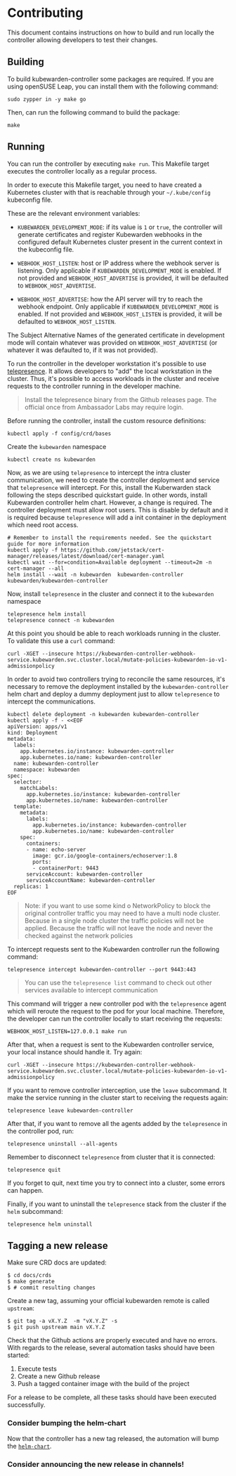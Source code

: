 # Contributing

This document contains instructions on how to build and run locally the controller
allowing developers to test their changes.

## Building

To build kubewarden-controller some packages are required. If you are using
openSUSE Leap, you can install them with the following command:

```
sudo zypper in -y make go
```

Then, can run the following command to build the package:

```
make
```

## Running

You can run the controller by executing `make run`. This Makefile
target executes the controller locally as a regular process.

In order to execute this Makefile target, you need to have created a Kubernetes
cluster with that is reachable through your `~/.kube/config` kubeconfig file.

These are the relevant environment variables:

- `KUBEWARDEN_DEVELOPMENT_MODE`: if its value is `1` or `true`, the
  controller will generate certificates and register Kubewarden
  webhooks in the configured default Kubernetes cluster present in the
  current context in the kubeconfig file.

- `WEBHOOK_HOST_LISTEN`: host or IP address where the webhook server
  is listening. Only applicable if `KUBEWARDEN_DEVELOPMENT_MODE` is
  enabled. If not provided and `WEBHOOK_HOST_ADVERTISE` is provided,
  it will be defaulted to `WEBHOOK_HOST_ADVERTISE`.

- `WEBHOOK_HOST_ADVERTISE`: how the API server will try to reach the
  webhook endpoint. Only applicable if `KUBEWARDEN_DEVELOPMENT_MODE` is
  enabled. If not provided and `WEBHOOK_HOST_LISTEN` is provided,
  it will be defaulted to `WEBHOOK_HOST_LISTEN`.

The Subject Alternative Names of the generated certificate in development mode
will contain whatever was provided on `WEBHOOK_HOST_ADVERTISE` (or whatever it
was defaulted to, if it was not provided).

To run the controller in the developer workstation it's possible to use
[telepresence](https://github.com/telepresenceio/telepresence). It allows
developers to "add" the local workstation in the cluster. Thus, it's possible
to access workloads in the cluster and receive requests to the controller running
in the developer machine.  

> Install the telepresence binary from the Github releases page. The official 
> once from Ambassador Labs may require login. 

Before running the controller, install the custom resource definitions:

```console
kubectl apply -f config/crd/bases
```

Create the `kubewarden` namespace

```console
kubectl create ns kubewarden
```

Now, as we are using `telepresence` to intercept the intra cluster
communication, we need to create the controller deployment and service that
`telepresence` will intercept. For this, install the Kuberwarden stack
following the steps described quickstart guide. In other words, install
Kubewarden controller helm chart. However, a change is required. The controller
deployment must allow root users. This is disable by default and it is required
because `telepresence` will add a init container in the deployment which need
root access.

```console
# Remember to install the requirements needed. See the quickstart guide for more information
kubectl apply -f https://github.com/jetstack/cert-manager/releases/latest/download/cert-manager.yaml
kubectl wait --for=condition=Available deployment --timeout=2m -n cert-manager --all
helm install --wait -n kubewarden  kubewarden-controller kubewarden/kubewarden-controller
```



Now, install `telepresence` in the cluster and connect it to the `kubewarden` namespace

```console
telepresence helm install
telepresence connect -n kubewarden
```

At this point you should be able to reach workloads running in the cluster. To validate
this use a `curl` command:

```console
curl -XGET --insecure https://kubewarden-controller-webhook-service.kubewarden.svc.cluster.local/mutate-policies-kubewarden-io-v1-admissionpolicy
```

In order to avoid two controllers trying to reconcile the same resources, it's necessary to
remove the deployment installed by the `kubewarden-controller` helm chart and deploy a dummy
deployment just to allow `telepresence` to intercept the communications.

```console
kubectl delete deployment -n kubewarden kubewarden-controller
kubectl apply -f - <<EOF
apiVersion: apps/v1
kind: Deployment
metadata:
  labels:
    app.kubernetes.io/instance: kubewarden-controller
    app.kubernetes.io/name: kubewarden-controller
  name: kubewarden-controller
  namespace: kubewarden
spec:
  selector:
    matchLabels:
      app.kubernetes.io/instance: kubewarden-controller
      app.kubernetes.io/name: kubewarden-controller
  template:
    metadata:
      labels:
        app.kubernetes.io/instance: kubewarden-controller
        app.kubernetes.io/name: kubewarden-controller
    spec:
      containers:
      - name: echo-server
        image: gcr.io/google-containers/echoserver:1.8
        ports:
        - containerPort: 9443
      serviceAccount: kubewarden-controller
      serviceAccountName: kubewarden-controller
  replicas: 1
EOF
```

> Note: if you want to use some kind o NetworkPolicy to block the original controller traffic
> you may need to have a multi node cluster. Because in a single node cluster the traffic 
> policies will not be applied. Because the traffic will not leave the node and never the
> checked against the network policies

To intercept requests sent to the Kubewarden controller run the following command:

```console
telepresence intercept kubewarden-controller --port 9443:443
```

> You can use the `telepresence list` command to check out other services available to
> intercept communication

This command will trigger a new controller pod with the `telepresence` agent which
will reroute the request to the pod for your local machine. Therefore, the developer
can run the controller locally to start receiving the requests:

```console
WEBHOOK_HOST_LISTEN=127.0.0.1 make run
```

After that, when a request is sent to the Kubewarden controller service, your
local instance should handle it. Try again:


```console
curl -XGET --insecure https://kubewarden-controller-webhook-service.kubewarden.svc.cluster.local/mutate-policies-kubewarden-io-v1-admissionpolicy
```

If you want to remove controller interception, use the `leave` subcommand. It make
the service running in the cluster start to receiving the requests again:

```console
telepresence leave kubewarden-controller
```

After that, if you want to remove all the agents added by the `telepresence` in
the controller pod, run:

```console
telepresence uninstall --all-agents
```

Remember to disconnect `telepresence` from cluster that it is connected:

```console
telepresence quit
```

If you forget to quit, next time you try to connect into a cluster, some errors
can happen. 

Finally, if you want to uninstall the `telepresence` stack from the cluster if
the `helm` subcommand:

```console
telepresence helm uninstall
```

## Tagging a new release

Make sure CRD docs are updated:

```console
$ cd docs/crds
$ make generate
$ # commit resulting changes
```

Create a new tag, assuming your official kubewarden remote is called `upstream`:

```console
$ git tag -a vX.Y.Z  -m "vX.Y.Z" -s
$ git push upstream main vX.Y.Z
```

Check that the Github actions are properly executed and have no
errors. With regards to the release, several automation tasks should
have been started:

1. Execute tests
1. Create a new Github release
1. Push a tagged container image with the build of the project

For a release to be complete, all these tasks should have been
executed successfully.

### Consider bumping the helm-chart

Now that the controller has a new tag released, the automation will bump the
[`helm-chart`](https://github.com/kubewarden/helm-charts/tree/main/charts/kubewarden-controller).

### Consider announcing the new release in channels!

